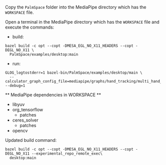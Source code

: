 Copy the `PalmSpace` folder into the MediaPipe directory which has the `WORKSPACE` file.

Open a terminal in the MediaPipe directory which has the `WORKSPACE` file and execute the commands:

- build:
```
bazel build -c opt --copt -DMESA_EGL_NO_X11_HEADERS --copt -DEGL_NO_X11 \
  PalmSpace/examples/desktop:main
```

- run:
```
GLOG_logtostderr=1 bazel-bin/PalmSpace/examples/desktop/main \
  --calculator_graph_config_file=mediapipe/graphs/hand_tracking/multi_hand_tracking_mobile.pbtxt --debug=1
```


** MediaPipe dependencies in WORKSPACE **
- libyuv
- org_tensorflow
  - patches
- ceres_solver
  - patches
- opencv



Updated build command:
```
bazel build -c opt --copt -DMESA_EGL_NO_X11_HEADERS --copt -DEGL_NO_X11 --experimental_repo_remote_exec\
  desktop:main
```